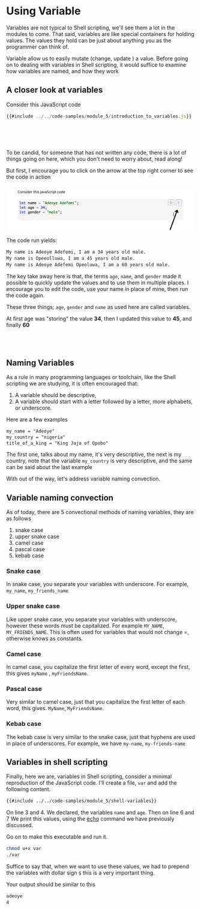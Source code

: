 # Using Variable

Variables are not typical to Shell scripting, we'll see them a lot in the
modules to come. That said, variables are like special containers for holding
values. The values they hold can be just about anything you as the programmer
can think of.

Variable allow us to easily mutate (change, update ) a value. Before going on to
dealing with variables in Shell scripting, it would suffice to examine how
variables are named, and how they work

## A closer look at variables

Consider this JavaScript code

```js
{{#include ../../code-samples/module_5/introduction_to_variables.js}}
```

<div style="margin: 5rem 0">
To be candid, for someone that has not written any code, there is a lot of things going on here, which you don't need to worry about, read along!

But first, I encourage you to click on the arrow at the top right corner to see
the code in action

![code run](../../assets/js-code-run.png)

The code run yields:

```sh
My name is Adeoye Adefemi, I am a 34 years old male. 
My name is Opeeolluwa, I am a 45 years old male. 
My name is Adeoye Adefemi Opeoluwa, I am a 60 years old male.
```

The key take away here is that, the terms `age`, `name`, and `gender` made it
possible to quickly update the values and to use them in multiple places. I
encourage you to edit the code, use your name in place of mine, then run the
code again.

These three things; `age`, `gender` and `name` as used here are called
variables.

At first age was "storing" the value **34**, then I updated this value to
**45**, and finally **60**

</div>

## Naming Variables

As a rule in many programming languages or toolchain, like the Shell scripting
we are studying, it is often encouraged that:

1. A variable should be descriptive,
2. A variable should start with a letter followed by a letter, more alphabets,
   or underscore.

Here are a few examples

```
my_name = "Adeoye"
my_country = "nigeria"
title_of_a_king = "King Jaja of Opobo"
```

The first one, talks about my name, it's very descriptive, the next is my
country, note that the variable `my_country` is very descriptive, and the same
can be said about the last example

With out of the way, let's address variable naming convection.

## Variable naming convection

As of today, there are 5 convectional methods of naming variables, they are as
follows

1. snake case
2. upper snake case
3. camel case
4. pascal case
5. kebab case

### Snake case

In snake case, you separate your variables with underscore. For example,
`my_name`, `my_friends_name`

### Upper snake case

Like upper snake case, you separate your variables with underscore, however
these words must be capitalized. For example `MY_NAME`, `MY_FRIENDS_NAME`. This
is often used for variables that would not change =, otherwise knows as
constants.

### Camel case

In camel case, you capitalize the first letter of every word, except the first,
this gives `myName` , `myFriendsName`.

### Pascal case

Very similar to camel case, just that you capitalize the first letter of each
word, this gives. `MyName`, `MyFriendsName`.

### Kebab case

The kebab case is very similar to the snake case, just that hyphens are used in
place of underscores. For example, we have `my-name`, `my-friends-name`

## Variables in shell scripting

Finally, here we are, variables in Shell scripting, consider a minimal
reproduction of the JavaScript code. I'll create a file, `var` and add the
following content.

```bash
{{#include ../../code-samples/module_5/shell-variables}}
```

On line <span class="line-number"> 3</span> and <span class="line-number">
4</span>. We declared, the variables `name` and `age`. Then on line
<span class="line-number"> 6</span> and <span class="line-number"> 7 </span> We
print this values, using the [echo](../../module_4/commands/echo.md) command we
have previously discussed.

Go on to make this executable and run it.

```sh
chmod u+x var
./var
```

Suffice to say that, when we want to use these values, we had to prepend the
variables with dollar sign `$` this is a very important thing.

Your output should be similar to this

```sh
adeoye
4
```
